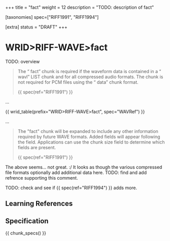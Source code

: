 +++
title = "fact"
weight = 12
description = "TODO: description of fact"

[taxonomies]
spec=["RIFF1991", "RIFF1994"]

[extra]
status = "DRAFT"
+++

# WRID>RIFF-WAVE>fact

TODO: overview

> The “ fact” chunk is required if the waveform data is contained in a “ wavl” LIST chunk and for all compressed audio formats. The chunk is not required for PCM files using the “ data” chunk format.
>
> {{ spec(ref="RIFF1991") }}

... 

{{ wrid_table(prefix="WRID>RIFF-WAVE>fact", spec="WAVRef") }}

...

> The "fact" chunk will be expanded to include any other information required by future WAVE formats. Added fields will appear following the <dwFileSize> field. Applications can use the chunk size field to determine which fields are present.
>
>
> {{ spec(ref="RIFF1991") }}

The above seems... not great. :/ It looks as though the various compressed file formats optionally add additional data here. TODO: find and add refrence supporting this comment. 

TODO: check and see if {{ spec(ref="RIFF1994") }} adds more.

## Learning References

## Specification

{{ chunk_specs() }}

